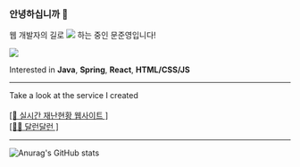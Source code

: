 ### 안녕하십니까 🫡

<p>
웹 개발자의 길로 <a href="https://mjcoding.tistory.com" target="_blank"><img src="https://img.shields.io/badge/RUN-000000?style=flat-square&logo=Angellist&logoColor=yellow"/></a>
하는 중인 문준영입니다!
</p>

<p>
<a href="https://mjcoding.tistory.com" target="_blank"><img src="https://img.shields.io/badge/tistory-FE642E?style=flat-square&logo=Tistory&logoColor=white%22"/></a>
</p>
  

Interested in **Java**, **Spring**, **React**, **HTML/CSS/JS**
<br>
 <hr>
Take a look at the service I created
<br><br>
<a href="https://github.com/1997MJ/SNS_Disaster_Management_System"  target="_blank">[🔔 실시간 재난현황 웹사이트 ]</a>
<br>
<a href="https://github.com/1997MJ/final-dalrun-front"  target="_blank">[🏃‍♂ 달런달런 ]</a>

 <hr>
 
 ![Anurag's GitHub stats](https://github-readme-stats.vercel.app/api?username=1997MJ&show_icons=true&theme=react)

<br>
  

<!--
**1997MJ/1997MJ** is a ✨ _special_ ✨ repository because its `README.md` (this file) appears on your GitHub profile.

Here are some ideas to get you started:

- 🔭 I’m currently working on ...
- 🌱 I’m currently learning ...
- 👯 I’m looking to collaborate on ...
- 🤔 I’m looking for help with ...
- 💬 Ask me about ...
- 📫 How to reach me: ...
- 😄 Pronouns: ...
- ⚡ Fun fact: ...
-->
